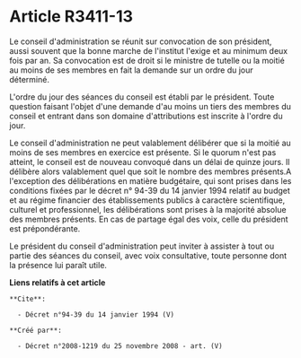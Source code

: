 # Article R3411-13

Le conseil d'administration se réunit sur convocation de son président, aussi souvent que la bonne marche de l'institut
l'exige et au minimum deux fois par an. Sa convocation est de droit si le ministre de tutelle ou la moitié au moins de ses
membres en fait la demande sur un ordre du jour déterminé.

L'ordre du jour des séances du conseil est établi par le président. Toute question faisant l'objet d'une demande d'au moins
un tiers des membres du conseil et entrant dans son domaine d'attributions est inscrite à l'ordre du jour. 

Le conseil d'administration ne peut valablement délibérer que si la moitié au moins de ses membres en exercice est présente.
Si le quorum n'est pas atteint, le conseil est de nouveau convoqué dans un délai de quinze jours. Il délibère alors
valablement quel que soit le nombre des membres présents.A l'exception des délibérations en matière budgétaire, qui sont
prises dans les conditions fixées par le décret n° 94-39 du 14 janvier 1994 relatif au budget et au régime financier des
établissements publics à caractère scientifique, culturel et professionnel, les délibérations sont prises à la majorité
absolue des membres présents. En cas de partage égal des voix, celle du président est prépondérante. 

Le président du conseil d'administration peut inviter à assister à tout ou partie des séances du conseil, avec voix
consultative, toute personne dont la présence lui paraît utile.

**Liens relatifs à cet article**

	**Cite**:

	  - Décret n°94-39 du 14 janvier 1994 (V)

	**Créé par**:

	  - Décret n°2008-1219 du 25 novembre 2008 - art. (V)
